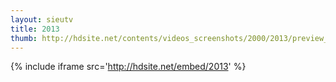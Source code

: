 ```yaml
---
layout: sieutv
title: 2013
thumb: http://hdsite.net/contents/videos_screenshots/2000/2013/preview_360p.mp4.jpg
---
```

{% include iframe src='http://hdsite.net/embed/2013' %}
 
